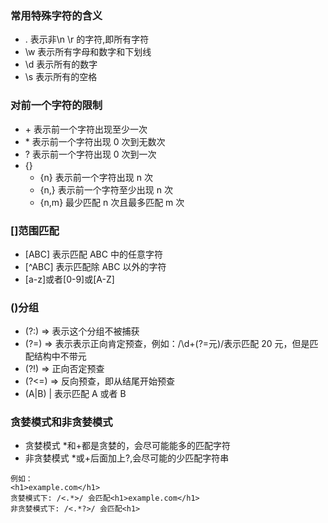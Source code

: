 ### 常用特殊字符的含义

-   . 表示非\n \r 的字符,即所有字符
-   \w 表示所有字母和数字和下划线
-   \d 表示所有的数字
-   \s 表示所有的空格

### 对前一个字符的限制

-   \+ 表示前一个字符出现至少一次
-   \* 表示前一个字符出现 0 次到无数次
-   ? 表示前一个字符出现 0 次到一次
-   {}
    -   {n} 表示前一个字符出现 n 次
    -   {n,} 表示前一个字符至少出现 n 次
    -   {n,m} 最少匹配 n 次且最多匹配 m 次

### []范围匹配

-   [ABC] 表示匹配 ABC 中的任意字符
-   [\^ABC] 表示匹配除 ABC 以外的字符
-   [a-z]或者[0-9]或[A-Z]

### ()分组

-   (?:) => 表示这个分组不被捕获
-   (?=) => 表示表示正向肯定预查，例如：/\d+(?=元)/表示匹配 20 元，但是匹配结构中不带元
-   (?!) => 正向否定预查
-   (?<=) => 反向预查，即从结尾开始预查
-   (A|B) | 表示匹配 A 或者 B

### 贪婪模式和非贪婪模式

-   贪婪模式 \*和+都是贪婪的，会尽可能能多的匹配字符
-   非贪婪模式 \*或+后面加上?,会尽可能的少匹配字符串

```
例如：
<h1>example.com</h1>
贪婪模式下: /<.*>/ 会匹配<h1>example.com</h1>
非贪婪模式下: /<.*?>/ 会匹配<h1>
```
